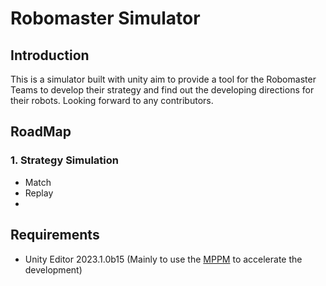 # Robomaster Simulator

## Introduction

This is a simulator built with unity aim to provide a tool for the Robomaster Teams to develop their strategy and find out the developing directions for their robots. Looking forward to any contributors.

## RoadMap

### 1. Strategy Simulation

- Match
- Replay
- 

## Requirements

- Unity Editor 2023.1.0b15 (Mainly to use the [MPPM](https://docs-multiplayer.unity3d.com/tools/current/mppm/index.html) to accelerate the development)